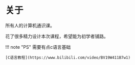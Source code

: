 

# 关于

所有人的计算机通识课。

花了很多精力设计本次课程，希望能为初学者铺路。

!!! note "PS"
    需要有点c语言基础
    

    [C语言教程](https://www.bilibili.com/video/BV19W411B7w1)

